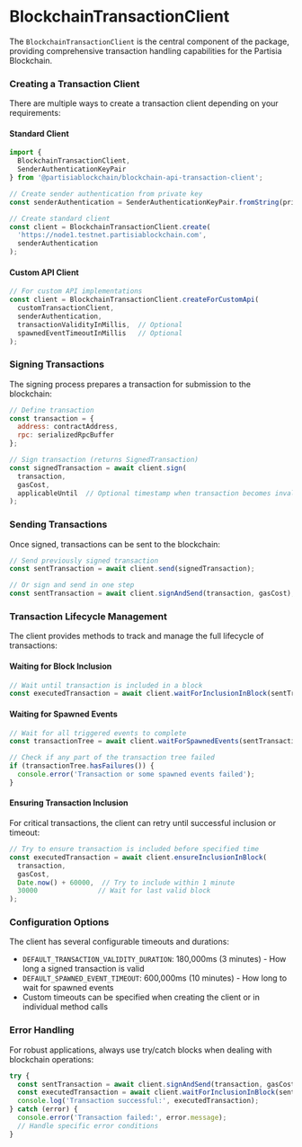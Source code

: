 # BlockchainTransactionClient

The `BlockchainTransactionClient` is the central component of the package, providing comprehensive transaction handling capabilities for the Partisia Blockchain.

### Creating a Transaction Client

There are multiple ways to create a transaction client depending on your requirements:

#### Standard Client

```javascript
import { 
  BlockchainTransactionClient, 
  SenderAuthenticationKeyPair 
} from '@partisiablockchain/blockchain-api-transaction-client';

// Create sender authentication from private key
const senderAuthentication = SenderAuthenticationKeyPair.fromString(privateKey);

// Create standard client
const client = BlockchainTransactionClient.create(
  'https://node1.testnet.partisiablockchain.com',
  senderAuthentication
);
```

#### Custom API Client

```javascript
// For custom API implementations
const client = BlockchainTransactionClient.createForCustomApi(
  customTransactionClient,
  senderAuthentication,
  transactionValidityInMillis,  // Optional
  spawnedEventTimeoutInMillis   // Optional
);
```

### Signing Transactions

The signing process prepares a transaction for submission to the blockchain:

```javascript
// Define transaction
const transaction = {
  address: contractAddress,
  rpc: serializedRpcBuffer
};

// Sign transaction (returns SignedTransaction)
const signedTransaction = await client.sign(
  transaction,
  gasCost,
  applicableUntil  // Optional timestamp when transaction becomes invalid
);
```

### Sending Transactions

Once signed, transactions can be sent to the blockchain:

```javascript
// Send previously signed transaction
const sentTransaction = await client.send(signedTransaction);

// Or sign and send in one step
const sentTransaction = await client.signAndSend(transaction, gasCost);
```

### Transaction Lifecycle Management

The client provides methods to track and manage the full lifecycle of transactions:

#### Waiting for Block Inclusion

```javascript
// Wait until transaction is included in a block
const executedTransaction = await client.waitForInclusionInBlock(sentTransaction);
```

#### Waiting for Spawned Events

```javascript
// Wait for all triggered events to complete
const transactionTree = await client.waitForSpawnedEvents(sentTransaction);

// Check if any part of the transaction tree failed
if (transactionTree.hasFailures()) {
  console.error('Transaction or some spawned events failed');
}
```

#### Ensuring Transaction Inclusion

For critical transactions, the client can retry until successful inclusion or timeout:

```javascript
// Try to ensure transaction is included before specified time
const executedTransaction = await client.ensureInclusionInBlock(
  transaction,
  gasCost,
  Date.now() + 60000,  // Try to include within 1 minute
  30000               // Wait for last valid block
);
```

### Configuration Options

The client has several configurable timeouts and durations:

* `DEFAULT_TRANSACTION_VALIDITY_DURATION`: 180,000ms (3 minutes) - How long a signed transaction is valid
* `DEFAULT_SPAWNED_EVENT_TIMEOUT`: 600,000ms (10 minutes) - How long to wait for spawned events
* Custom timeouts can be specified when creating the client or in individual method calls

### Error Handling

For robust applications, always use try/catch blocks when dealing with blockchain operations:

```javascript
try {
  const sentTransaction = await client.signAndSend(transaction, gasCost);
  const executedTransaction = await client.waitForInclusionInBlock(sentTransaction);
  console.log('Transaction successful:', executedTransaction);
} catch (error) {
  console.error('Transaction failed:', error.message);
  // Handle specific error conditions
}
```

